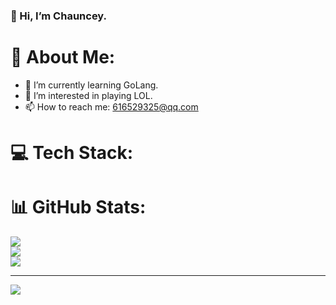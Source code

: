 ### 👋 Hi, I’m Chauncey.
<!--
**zxbzxb180/zxbzxb180** is a ✨ _special_ ✨ repository because its `README.md` (this file) appears on your GitHub profile.

Here are some ideas to get you started:

- 🔭 I’m currently working on ...
- 🌱 I’m currently learning ...
- 👯 I’m looking to collaborate on ...
- 🤔 I’m looking for help with ...
- 💬 Ask me about ...
- 📫 How to reach me: ...
- 😄 Pronouns: ...
- ⚡ Fun fact: ...
-->

# 💫 About Me:
- 🌱 I’m currently learning GoLang.
- 👀 I’m interested in playing LOL.
- 📫 How to reach me: 616529325@qq.com

# 💻 Tech Stack:

# 📊 GitHub Stats:
![](https://github-readme-stats.vercel.app/api?username=zxbzxb180&theme=default&hide_border=false&include_all_commits=false&count_private=false)<br/>
![](https://github-readme-streak-stats.herokuapp.com/?user=zxbzxb180&theme=default&hide_border=false)<br/>
![](https://github-readme-stats.vercel.app/api/top-langs/?username=zxbzxb180&theme=default&hide_border=false&include_all_commits=false&count_private=false&layout=compact)

---
[![](https://visitcount.itsvg.in/api?id=zxbzxb180&icon=4&color=0)](https://visitcount.itsvg.in)

